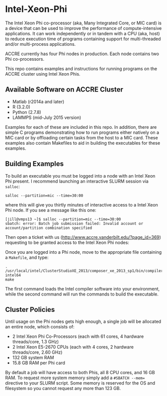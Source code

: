 # Intel-Xeon-Phi

The Intel Xeon Phi co-processor (aka, Many Integrated Core, or MIC card) is a device that
can be used to improve the performance of compute-intensive applications. It can work independently or in tandem
with a CPU (aka, host) to reduce execution time of programs containing support for multi-threaded and/or
multi-process applications. 

ACCRE currently has four Phi nodes in production. Each node contains two Phi co-processors. 

This repo contains examples and instructions for running programs on the ACCRE cluster using Intel Xeon Phis.

## Available Software on ACCRE Cluster

* Matlab (r2014a and later)
* R (3.2.0)
* Python (2.7.8)
* LAMMPS (mid-July 2015 version)

Examples for each of these are included in this repo. In addition, there are simple
C programs demonstrating how to run programs either natively on a MIC card or by offloading
certain tasks from the host to a MIC card. These examples also contain Makefiles to
aid in building the executables for these examples.

## Building Examples
To build an executable you must be logged into a node with an Intel Xeon Phi present.
I recommend launching an interactive SLURM session via ```salloc```:

```shell
salloc --partition=mic --time=30:00
```

where this will give you thirtly minutes of interactive access to a Intel Xeon Phi node. If you
see a message like this one:

```shell
[jill@vmps13 ~]$ salloc --partition=mic --time=30:00
sbatch: error: Batch job submission failed: Invalid account or account/partition combination specified
```

Then open a ticket with us (http://www.accre.vanderbilt.edu/?page_id=369) requesting to be granted access to the Intel Xeon Phi nodes:

Once you are logged into a Phi node, move to the appropriate file containing a
```Makefile```, and type:

```shell
. /usr/local/intel/ClusterStudioXE_2013/composer_xe_2013_sp1/bin/compilervars.sh intel64
make
```

The first command loads the Intel compiler software into your environment, while the
second command will run the commands to build the executable.

## Cluster Policies
Until usage on the Phi nodes gets high enough, a single job will be allocated an entire node,
which consists of:

- 2 Intel Xeon Phi Co-Processors (each with 61 cores, 4 hardware threads/core, 1.3 GHz)
- 2 Intel Xeon E5-2670 CPUs (each with 4 cores, 2 hardware threads/core, 2.60 GHz)
- 132 GB system RAM
- 15.8 GB RAM per Phi card

By default a job will have access to both Phis, 
all 8 CPU cores, and 16 GB RAM. To request more system memory simply add a 
```#SBATCH --mem=``` directive to your SLURM script. Some memory is reserved 
for the OS and filesystem so you cannot request any more than 123 GB.
